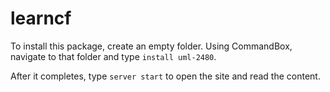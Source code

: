 # learncf

To install this package, create an empty folder. Using CommandBox, navigate to that folder and type ```install uml-2480```.

After it completes, type ```server start``` to open the site and read the content. 